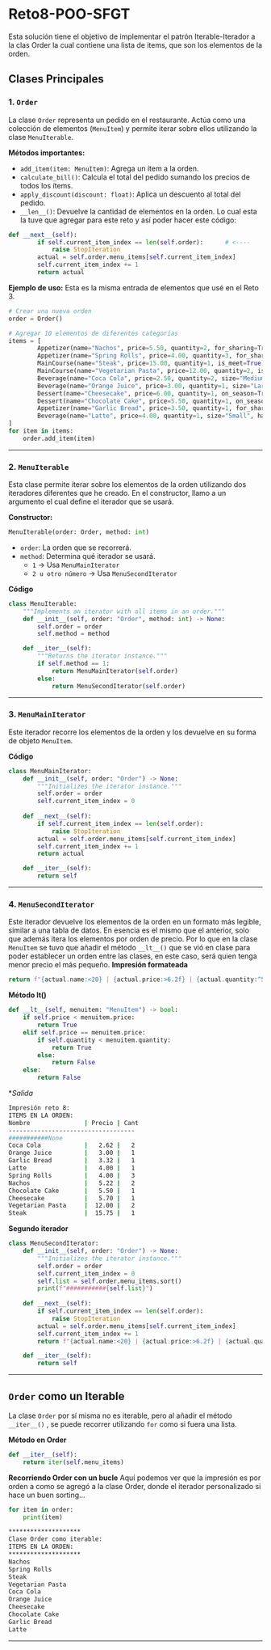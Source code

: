 # Reto8-POO-SFGT

Esta solución tiene el objetivo de implementar el patrón Iterable-Iterador a la clas Order la cual contiene una lista de items, que son los elementos de la orden.

## Clases Principales

### **1. `Order`**
La clase `Order` representa un pedido en el restaurante. Actúa como una colección de elementos (`MenuItem`) y permite iterar sobre ellos utilizando la clase `MenuIterable`.

**Métodos importantes:**
- `add_item(item: MenuItem)`: Agrega un ítem a la orden.
- `calculate_bill()`: Calcula el total del pedido sumando los precios de todos los ítems.
- `apply_discount(discount: float)`: Aplica un descuento al total del pedido.
- `__len__()`: Devuelve la cantidad de elementos en la orden. Lo cual esta la tuve que agregar para este reto y así poder hacer este código:
```python
def __next__(self):
        if self.current_item_index == len(self.order):      # <----
            raise StopIteration
        actual = self.order.menu_items[self.current_item_index]
        self.current_item_index += 1
        return actual
```

**Ejemplo de uso:**
Esta es la misma entrada de elementos que usé en el Reto 3.
```python
# Crear una nueva orden
order = Order()

# Agregar 10 elementos de diferentes categorías
items = [
        Appetizer(name="Nachos", price=5.50, quantity=2, for_sharing=True),
        Appetizer(name="Spring Rolls", price=4.00, quantity=3, for_sharing=False),
        MainCourse(name="Steak", price=15.00, quantity=1, is_meet=True),
        MainCourse(name="Vegetarian Pasta", price=12.00, quantity=2, is_meet=False),
        Beverage(name="Coca Cola", price=2.50, quantity=2, size="Medium", has_sugar=True),
        Beverage(name="Orange Juice", price=3.00, quantity=1, size="Large", has_sugar=False),
        Dessert(name="Cheesecake", price=6.00, quantity=1, on_season=True),
        Dessert(name="Chocolate Cake", price=5.50, quantity=1, on_season=False),
        Appetizer(name="Garlic Bread", price=3.50, quantity=1, for_sharing=True),
        Beverage(name="Latte", price=4.00, quantity=1, size="Small", has_sugar=False)
]
for item in items:
    order.add_item(item)
```

---

### **2. `MenuIterable`**
Esta clase permite iterar sobre los elementos de la orden utilizando dos iteradores diferentes que he creado.
En el constructor, llamo a un argumento el cual define el iterador que se usará.

**Constructor:**
```python
MenuIterable(order: Order, method: int)
```
- `order`: La orden que se recorrerá.
- `method`: Determina qué iterador se usará.
  - `1` → Usa `MenuMainIterator`
  - `2 u otro número` → Usa `MenuSecondIterator`

**Código**
```python
class MenuIterable:
    """Implements an iterator with all items in an order."""
    def __init__(self, order: "Order", method: int) -> None:
        self.order = order
        self.method = method

    def __iter__(self):
        """Returns the iterator instance."""
        if self.method == 1:
            return MenuMainIterator(self.order)
        else:
            return MenuSecondIterator(self.order)
```

---

### **3. `MenuMainIterator`**
Este iterador recorre los elementos de la orden y los devuelve en su forma de objeto `MenuItem`.

**Código**
```python
class MenuMainIterator:
    def __init__(self, order: "Order") -> None:
        """Initializes the iterator instance."""
        self.order = order
        self.current_item_index = 0
    
    def __next__(self):
        if self.current_item_index == len(self.order):
            raise StopIteration
        actual = self.order.menu_items[self.current_item_index]
        self.current_item_index += 1
        return actual

    def __iter__(self):
        return self
```
---
### **4. `MenuSecondIterator`**
Este iterador devuelve los elementos de la orden en un formato más legible, similar a una tabla de datos. En esencia es el mismo que el anterior, solo que además itera los elementos por orden de precio.
Por lo que en la clase `MenuItem` se tuvo que añadir el método `__lt__()` que se vió en clase para poder establecer un orden entre las clases, en este caso, será quien tenga menor precio el más pequeño.
**Impresión formateada**
```python
return f"{actual.name:<20} | {actual.price:>6.2f} | {actual.quantity:^5}"
```
**Método __lt__()**
```python
def __lt__(self, menuitem: "MenuItem") -> bool:
    if self.price < menuitem.price:
        return True
    elif self.price == menuitem.price:
        if self.quantity < menuitem.quantity:
            return True
        else:
            return False
    else:
        return False
```
**Salida*
```bash
Impresión reto 8:
ITEMS EN LA ORDEN:
Nombre               | Precio | Cant
-----------------------------------
###########None
Coca Cola            |   2.62 |   2
Orange Juice         |   3.00 |   1
Garlic Bread         |   3.32 |   1
Latte                |   4.00 |   1
Spring Rolls         |   4.00 |   3
Nachos               |   5.22 |   2
Chocolate Cake       |   5.50 |   1
Cheesecake           |   5.70 |   1
Vegetarian Pasta     |  12.00 |   2
Steak                |  15.75 |   1
```

**Segundo iterador**
```python
class MenuSecondIterator:
    def __init__(self, order: "Order") -> None:
        """Initializes the iterator instance."""
        self.order = order
        self.current_item_index = 0
        self.list = self.order.menu_items.sort()
        print(f"###########{self.list}")
    
    def __next__(self):
        if self.current_item_index == len(self.order):
            raise StopIteration
        actual = self.order.menu_items[self.current_item_index]
        self.current_item_index += 1
        return f"{actual.name:<20} | {actual.price:>6.2f} | {actual.quantity:^5}"

    def __iter__(self):
        return self
```

---

## `Order` como un Iterable
La clase `Order` por sí misma no es iterable, pero al añadir el método `__iter__()` , se puede recorrer utilizando `for` como si fuera una lista.

**Método en Order**
```python
def __iter__(self):
    return iter(self.menu_items)
```
**Recorriendo Order con un bucle**
Aquí podemos ver que la impresión es por orden a como se agregó a la clase Order, donde el iterador personalizado si hace un buen sorting...
```python
for item in order:
    print(item)
```
```bash
********************
Clase Order como iterable:
ITEMS EN LA ORDEN:
********************
Nachos
Spring Rolls
Steak
Vegetarian Pasta
Coca Cola
Orange Juice
Cheesecake
Chocolate Cake
Garlic Bread
Latte
```
---

